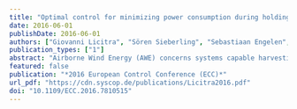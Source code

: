 ```yaml
---
title: "Optimal control for minimizing power consumption during holding patterns for airborne wind energy pumping system"
date: 2016-06-01
publishDate: 2016-06-01
authors: ["Giovanni Licitra", "Sören Sieberling", "Sebastiaan Engelen", "Paul Williams", "Richard Ruiterkamp", "Moritz Diehl"]
publication_types: ["1"]
abstract: "Airborne Wind Energy (AWE) concerns systems capable harvesting energy from the wind, offering an efficient alternative to traditional wind turbines by flying crosswind with a tethered airfoil. Such concepts involve a system more difficult to control than conventional wind turbines. These systems generally cannot be operated efficiently in very low wind conditions, necessitating intervention by launching and landing. In contrast to this approach, this paper proposes to continue flying holding patterns which minimize power consumption. Efficient holding patterns are determined by solving an optimal control problem. The model is specified as a set of differential algebraic equations and an approximation of the tether drag is taken into account. Finally, an evaluation in terms of energy is performed by means of statistical approach."
featured: false
publication: "*2016 European Control Conference (ECC)*"
url_pdf: "https://cdn.syscop.de/publications/Licitra2016.pdf"
doi: "10.1109/ECC.2016.7810515"
---
```


